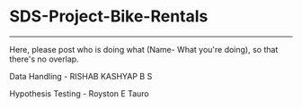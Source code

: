 # SDS-Project-Bike-Rentals
___
Here, please post who is doing what (Name- What you're doing), so that there's no overlap.

Data Handling - RISHAB KASHYAP B S 

Hypothesis Testing - Royston E Tauro
